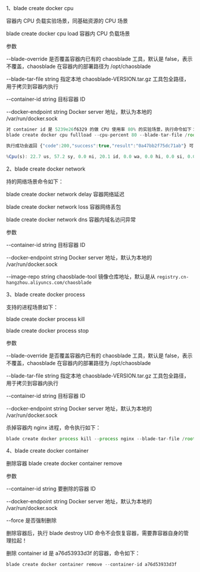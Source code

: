 1、blade create docker cpu

容器内 CPU 负载实验场景，同基础资源的 CPU 场景



blade create docker cpu load 容器内 CPU 负载场景



参数

--blade-override           是否覆盖容器内已有的 chaosblade 工具，默认是 false，表示不覆盖，chaosblade 在容器内的部署路径为 /opt/chaosblade

--blade-tar-file string    指定本地 chaosblade-VERSION.tar.gz 工具包全路径，用于拷贝到容器内执行

--container-id string      目标容器 ID

--docker-endpoint string   Docker server 地址，默认为本地的 /var/run/docker.sock



```javascript
对 container id 是 5239e26f6329 的做 CPU 使用率 80% 的实验场景，执行命令如下：
blade create docker cpu fullload --cpu-percent 80 --blade-tar-file /root/chaosblade-0.4.0.tar.gz --container-id 5239e26f6329

执行成功会返回 {"code":200,"success":true,"result":"0a47bb2f75dc71ab"} 可在本机或者容器内使用 top 命令验证 CPU 使用率：

%Cpu(s): 22.7 us, 57.2 sy, 0.0 ni, 20.1 id, 0.0 wa, 0.0 hi, 0.0 si, 0.0 st

```





2、blade create docker network



持的网络场景命令如下：

blade create docker network delay 容器网络延迟

blade create docker network loss 容器网络丢包

blade create docker network dns 容器内域名访问异常



参数

--container-id string      目标容器 ID

--docker-endpoint string   Docker server 地址，默认为本地的 /var/run/docker.sock

--image-repo string        chaosblade-tool 镜像仓库地址，默认是从 `registry.cn-hangzhou.aliyuncs.com/chaosblade`





3、blade create docker process

支持的进程场景如下：

blade create docker process kill

blade create docker process stop

参数

--blade-override           是否覆盖容器内已有的 chaosblade 工具，默认是 false，表示不覆盖，chaosblade 在容器内的部署路径为 /opt/chaosblade

--blade-tar-file string    指定本地 chaosblade-VERSION.tar.gz 工具包全路径，用于拷贝到容器内执行

--container-id string      目标容器 ID

--docker-endpoint string   Docker server 地址，默认为本地的 /var/run/docker.sock



杀掉容器内 nginx 进程，命令执行如下：

```javascript
blade create docker process kill --process nginx --blade-tar-file /root/chaosblade-0.4.0.tar.gz --container-id ee54f1e61c08
```



4、blade create docker container

删除容器 blade create docker container remove



参数

--container-id string      要删除的容器 ID

--docker-endpoint string   Docker server 地址，默认为本地的 /var/run/docker.sock

--force                    是否强制删除



删除容器后，执行 blade destroy UID 命令不会恢复容器，需要靠容器自身的管理拉起！



删除 container id 是 a76d53933d3f 的容器，命令如下：

```javascript
blade create docker container remove --container-id a76d53933d3f
```



